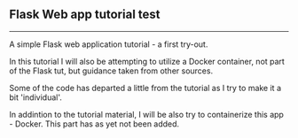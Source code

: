 ## Flask Web app tutorial test
----

A simple Flask web application tutorial - a first try-out.

In this tutorial I will also be attempting to utilize a Docker container, not
part of the Flask tut, but guidance taken from other sources.

Some of the code has departed a little from the tutorial as I try to
make it a bit 'individual'.

In addintion to the tutorial material, I will be also try to
containerize this app - Docker. This part has as yet not been added.
